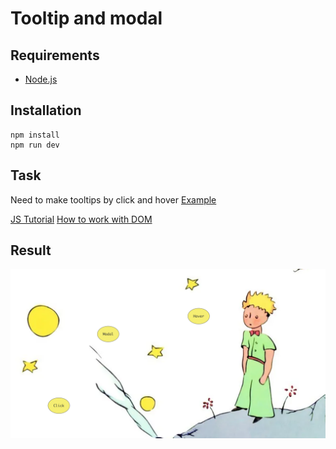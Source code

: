 # Tooltip and modal

## Requirements
- [Node.js](https://nodejs.org/en)

## Installation
```
npm install
npm run dev
```

## Task

Need to make tooltips by click and hover
[Example](https://codesandbox.io/s/basic-antd-5-9-0-forked-p9yc3l?file=/demo.tsx)

[JS Tutorial](https://www.javascripttutorial.net/)
[How to work with DOM](https://www.javascripttutorial.net/javascript-dom/)

## Result
![img.png](img.png)
